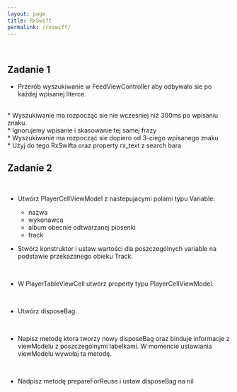 ```yaml
---
layout: page
title: RxSwift
permalink: /rxswift/
---
```


<br>

Zadanie 1
------------

* Przerób wyszukiwanie w FeedViewController aby odbywało sie po każdej wpisanej literce.
 <br>
*  Wyszukiwanie ma rozpocząć sie nie wcześniej niż 300ms po wpisaniu znaku. 
<bR>
*  Ignorujemy wpisanie i skasowanie tej samej frazy
<br>
* Wyszukiwanie ma rozpocząć sie dopiero od 3-ciego wpisanego znaku
<br>
*  Użyj do tego RxSwifta oraz property rx_text z search bara



<br>

Zadanie 2
-----------

<br>

* Utwórz PlayerCellViewModel z nastepujacymi polami typu Variable: <br>

	* nazwa
	* wykonawca
	* album obecnie odtwarzanej piosenki
	* track 



* Stwórz konstruktor i ustaw wartości dla poszczególnych variable na podstawie przekazanego obieku Track. 
<br>

* W PlayerTableViewCell utwórz property typu PlayerCellViewModel. 
<br>

* Utwórz disposeBag. 
<br>

* Napisz metodę ktora tworzy nowy disposeBag oraz binduje informacje z viewModelu z poszczególnymi labelkami. W momencie ustawiania viewModelu wywołaj ta metodę. 
<br>

* Nadpisz metodę prepareForReuse i ustaw disposeBag na nil